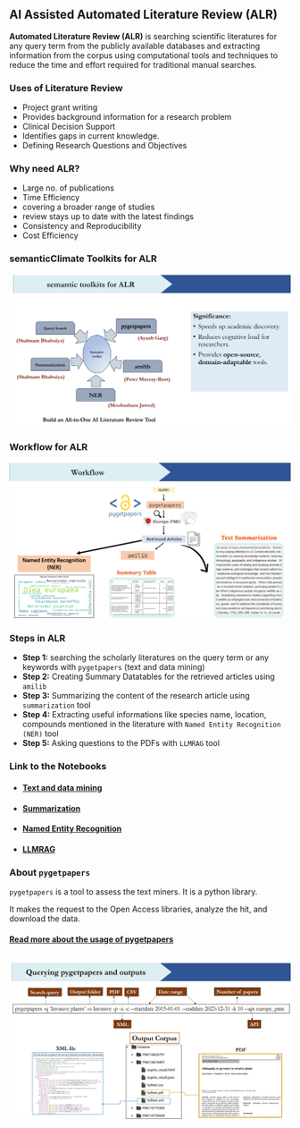 ## AI Assisted Automated Literature Review (ALR)

**Automated Literature Review (ALR)** is searching scientific literatures for any query term from the publicly available databases and extracting information from the corpus using computational tools and techniques to reduce the time and effort required for traditional manual searches. 

### Uses of Literature Review

- Project grant writing
- Provides background information for a research problem
- Clinical Decision Support
- Identifies gaps in current knowledge.
- Defining Research Questions and Objectives


### Why need ALR?

- Large no. of publications
- Time Efficiency
- covering a broader range of studies
- review stays up to date with the latest findings
- Consistency and Reproducibility
- Cost Efficiency

### semanticClimate Toolkits for ALR 

![ALR tools](https://github.com/semanticClimate/internship_sC/blob/main/img/ALR_pic1.png)


### Workflow for ALR 

![ALR workflow](https://github.com/semanticClimate/internship_sC/blob/main/img/ALR_pic2.png)

### Steps in ALR

- **Step 1:** searching the scholarly literatures on the query term or any keywords with `pygetpapers` (text and data mining)
- **Step 2:** Creating Summary Datatables for the retrieved articles using `amilib`
- **Step 3:** Summarizing the content of the research article using `summarization` tool 
- **Step 4:** Extracting useful informations like species name, location, compounds mentioned in the literature with `Named Entity Recognition (NER)` tool
- **Step 5:** Asking questions to the PDFs with `LLMRAG` tool 


### Link to the Notebooks 

- #### [Text and data mining](https://colab.research.google.com/drive/1RumRjh0EnKcLDmXhtYvxqMKi39BX_sB1?usp=sharing)
- #### [Summarization](https://colab.research.google.com/drive/1el5Zjogk7DXqqeuBzGMqFDBGTvyWg1Pm?usp=sharing)
- #### [Named Entity Recognition](https://colab.research.google.com/drive/1oPgnTC4UrBJF-8W2t508voWEsu8_z4ac?usp=sharing)
- #### [LLMRAG](https://colab.research.google.com/drive/1RteHNh-ZROSSxja7tYRaKVCwT5wWOeVP?usp=sharing)

### About `pygetpapers`

`pygetpapers` is a tool to assess the text miners. It is a python library.

It makes the request to the Open Access libraries, analyze the hit, and download the data.

#### [Read more about the usage of pygetpapers](https://github.com/petermr/pygetpapers)

![literature search with pygetpapers](https://github.com/semanticClimate/internship_sC/blob/main/img/ALR_pic3.png)


